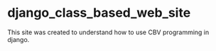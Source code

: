 # django_class_based_web_site
This site was created to understand how to use CBV programming in django.
